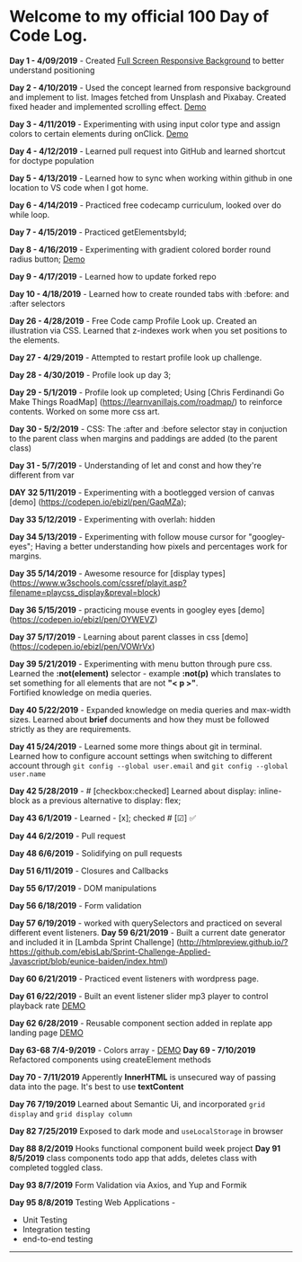 # Welcome to my official 100 Day of Code Log. 

**Day 1 - 4/09/2019** - Created [Full Screen Responsive Background](https://codepen.io/ebizl/full/pBEMXK) to better understand positioning 

**Day 2 - 4/10/2019** - Used the concept learned from responsive background and implement to list. Images fetched from Unsplash and Pixabay. Created fixed header and implemented scrolling effect. [Demo](https://codepen.io/ebizl/full/BEpwNp)  

**Day 3 - 4/11/2019** - Experimenting with using input color type and assign colors to certain elements during onClick. [Demo](https://codepen.io/ebizl/full/XQgmMG)

**Day 4 - 4/12/2019** - Learned pull request into GitHub and learned shortcut for doctype population

**Day 5 - 4/13/2019** - Learned how to sync when working within github in one location to VS code when I got home.

**Day 6 - 4/14/2019** - Practiced free codecamp curriculum, looked over do while loop.

**Day 7 - 4/15/2019** - Practiced getElementsbyId;

**Day 8 - 4/16/2019** - Experimenting with gradient colored border round radius button; [Demo](https://codepen.io/ebizl/pen/mgpQZN)

**Day 9 - 4/17/2019** -  Learned how to update forked repo

**Day 10 - 4/18/2019** - Learned how to create rounded tabs with :before: and :after selectors

**Day 26 - 4/28/2019** - Free Code camp Profile Look up. Created an illustration via CSS. Learned that z-indexes work when you set positions to the elements. 

**Day 27 - 4/29/2019** - Attempted to restart profile look up challenge. 

**Day 28 - 4/30/2019** - Profile look up day 3;

**Day 29 - 5/1/2019** - Profile look up completed; Using [Chris Ferdinandi Go Make Things RoadMap] (https://learnvanillajs.com/roadmap/) to reinforce contents. 
Worked on some more css art. 

**Day 30 - 5/2/2019** - CSS: The :after and :before selector stay in conjuction to the parent class when margins and paddings are added (to the parent class)

**Day 31 - 5/7/2019** - Understanding of let and const and how they're different from var

**DAY 32 5/11/2019** - Experimenting with a bootlegged version of canvas [demo] (https://codepen.io/ebizl/pen/GaqMZa);

**Day 33 5/12/2019** - Experimenting with overlah: hidden

**Day 34 5/13/2019** - Experimenting with follow mouse cursor for "googley-eyes"; Having a better understanding how pixels and percentages work for margins. 

**Day 35 5/14/2019** - Awesome resource for [display types] (https://www.w3schools.com/cssref/playit.asp?filename=playcss_display&preval=block) 

**Day 36 5/15/2019** - practicing mouse events in googley eyes [demo] (https://codepen.io/ebizl/pen/OYWEVZ)

**Day 37 5/17/2019** - Learning about parent classes in css [demo] (https://codepen.io/ebizl/pen/VOWrVx)

**Day 39 5/21/2019** - Experimenting with menu button through pure css. Learned the **:not(element)** selector - example **:not(p)** which translates to set something for all elements that are not **"< p >"**. <br>
Fortified knowledge on media queries.

**Day 40 5/22/2019** - Expanded knowledge on media queries and max-width sizes. Learned about **brief** documents and how they must be followed strictly as they are requirements. 

**Day 41 5/24/2019** - Learned some more things about git in terminal. Learned how to configure account settings when switching to different account through `git config --global user.email` and `git config --global user.name`

**Day 42 5/28/2019** - # [checkbox:checked] Learned about display: inline-block as a previous alternative to display: flex;

**Day 43 6/1/2019** - Learned - [x];    checked # [&#9745;]  :white_check_mark:

**Day 44 6/2/2019** - Pull request

**Day 48 6/6/2019** - Solidifying on pull requests

**Day 51 6/11/2019** - Closures and Callbacks

**Day 55 6/17/2019** - DOM manipulations

**Day 56 6/18/2019** - Form validation

**Day 57 6/19/2019** - worked with querySelectors and practiced on several different event listeners. 
**Day 59 6/21/2019** - Built a current date generator and included it in [Lambda Sprint Challenge]  (http://htmlpreview.github.io/?https://github.com/ebisLab/Sprint-Challenge-Applied-Javascript/blob/eunice-baiden/index.html)

**Day 60 6/21/2019** - Practiced event listeners with wordpress page. 

**Day 61 6/22/2019** - Built an event listener slider mp3 player to control playback rate [DEMO](https://codepen.io/ebizl/pen/PrmQJg) 

**Day 62 6/28/2019** - Reusable component section added in replate app landing page [DEMO](https://replateapp.netlify.com/index.html#service)

**Day 63-68 7/4-9/2019** - Colors array - [DEMO](https://codepen.io/ebizl/pen/vqvevg)
**Day 69 - 7/10/2019** Refactored components using createElement methods

**Day 70 - 7/11/2019** Apperently **InnerHTML** is unsecured way of passing data into the page. It's best to use **textContent**

**Day 76 7/19/2019** Learned about Semantic Ui, and incorporated `grid display` and `grid display column`

**Day 82 7/25/2019** Exposed to dark mode and `useLocalStorage` in browser

**Day 88 8/2/2019** Hooks functional component build week project
**Day 91 8/5/2019** class components todo app that adds, deletes class with completed toggled class. 

**Day 93 8/7/2019** Form Validation via Axios, and Yup and Formik

**Day 95 8/8/2019** Testing Web Applications - 
- Unit Testing
- Integration testing
- end-to-end testing


----------------
